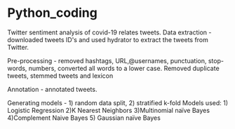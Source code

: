 # Python_coding
Twitter sentiment analysis of covid-19 relates tweets.
Data extraction - downloaded tweets ID's and used hydrator to extract the tweets from Twitter.

Pre-processing - removed hashtags, URL,@usernames, punctuation, stop-words, numbers, converted all words to a lower case.
Removed duplicate tweets, stemmed tweets and lexicon

Annotation - annotated tweets. 

Generating models - 1) random data split, 2) stratified k-fold 
Models used: 1) Logistic Regression 2)K Nearest Neighbors 3)Multinomial naïve Bayes 4)Complement Naive Bayes 5) Gaussian naïve Bayes
